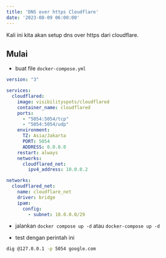 ```yaml
---
title: 'DNS over https Cloudflare'
date: '2023-08-09 06:00:00'
---
```


Kali ini kita akan setup dns over https dari cloudflare.

## Mulai

- buat file `docker-compose.yml`

```yml
version: "3"

services:
  cloudflared:
    image: visibilityspots/cloudflared
    container_name: cloudflared
    ports:
      - "5054:5054/tcp"
      - "5054:5054/udp"
    environment:
      TZ: Asia/Jakarta
      PORT: 5054
      ADDRESS: 0.0.0.0
    restart: always
    networks:
      cloudflared_net:
        ipv4_address: 10.0.0.2

networks:
  cloudflared_net:
    name: cloudflare_net
    driver: bridge
    ipam:
      config:
        - subnet: 10.0.0.0/29
```

- jalankan `docker compose up -d` atau `docker-compose up -d`

- test dengan perintah ini

```bash
dig @127.0.0.1 -p 5054 google.com
```
